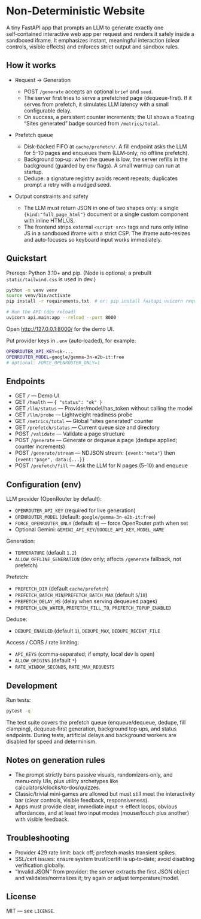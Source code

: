 # Non‑Deterministic Website

A tiny FastAPI app that prompts an LLM to generate exactly one self‑contained interactive web app per request and renders it safely inside a sandboxed iframe. It emphasizes instant, meaningful interaction (clear controls, visible effects) and enforces strict output and sandbox rules.

## How it works

- Request → Generation
  - POST `/generate` accepts an optional `brief` and `seed`.
  - The server first tries to serve a prefetched page (dequeue‑first). If it serves from prefetch, it simulates LLM latency with a small configurable delay.
  - On success, a persistent counter increments; the UI shows a floating “Sites generated” badge sourced from `/metrics/total`.

- Prefetch queue
  - Disk‑backed FIFO at `cache/prefetch/`. A fill endpoint asks the LLM for 5–10 pages and enqueues them (LLM‑only; no offline prefetch).
  - Background top‑up: when the queue is low, the server refills in the background (guarded by env flags). A small warmup can run at startup.
  - Dedupe: a signature registry avoids recent repeats; duplicates prompt a retry with a nudged seed.

- Output constraints and safety
  - The LLM must return JSON in one of two shapes only: a single `{kind:"full_page_html"}` document or a single custom component with inline HTML/JS.
  - The frontend strips external `<script src>` tags and runs only inline JS in a sandboxed iframe with a strict CSP. The iframe auto‑resizes and auto‑focuses so keyboard input works immediately.

## Quickstart

Prereqs: Python 3.10+ and pip. (Node is optional; a prebuilt `static/tailwind.css` is used in dev.)

```bash
python -m venv venv
source venv/bin/activate
pip install -r requirements.txt  # or: pip install fastapi uvicorn requests pydantic jsonschema ndjson

# Run the API (dev reload)
uvicorn api.main:app --reload --port 8000
```

Open http://127.0.0.1:8000/ for the demo UI.

Put provider keys in `.env` (auto‑loaded), for example:

```bash
OPENROUTER_API_KEY=sk-...
OPENROUTER_MODEL=google/gemma-3n-e2b-it:free
# optional: FORCE_OPENROUTER_ONLY=1
```

## Endpoints

- GET `/` — Demo UI
- GET `/health` — `{ "status": "ok" }`
- GET `/llm/status` — Provider/model/has_token without calling the model
- GET `/llm/probe` — Lightweight readiness probe
- GET `/metrics/total` — Global “sites generated” counter
- GET `/prefetch/status` — Current queue size and directory
- POST `/validate` — Validate a page structure
- POST `/generate` — Generate or dequeue a page (dedupe applied; counter increments)
- POST `/generate/stream` — NDJSON stream: `{event:"meta"}` then `{event:"page", data:{...}}`
- POST `/prefetch/fill` — Ask the LLM for N pages (5–10) and enqueue

## Configuration (env)

LLM provider (OpenRouter by default):
- `OPENROUTER_API_KEY` (required for live generation)
- `OPENROUTER_MODEL` (default: `google/gemma-3n-e2b-it:free`)
- `FORCE_OPENROUTER_ONLY` (default: `0`) — force OpenRouter path when set
- Optional Gemini: `GEMINI_API_KEY`/`GOOGLE_API_KEY`, `MODEL_NAME`

Generation:
- `TEMPERATURE` (default `1.2`)
- `ALLOW_OFFLINE_GENERATION` (dev only; affects `/generate` fallback, not prefetch)

Prefetch:
- `PREFETCH_DIR` (default `cache/prefetch`)
- `PREFETCH_BATCH_MIN`/`PREFETCH_BATCH_MAX` (default `5`/`10`)
- `PREFETCH_DELAY_MS` (delay when serving dequeued pages)
- `PREFETCH_LOW_WATER`, `PREFETCH_FILL_TO`, `PREFETCH_TOPUP_ENABLED`

Dedupe:
- `DEDUPE_ENABLED` (default `1`), `DEDUPE_MAX`, `DEDUPE_RECENT_FILE`

Access / CORS / rate limiting:
- `API_KEYS` (comma‑separated; if empty, local dev is open)
- `ALLOW_ORIGINS` (default `*`)
- `RATE_WINDOW_SECONDS`, `RATE_MAX_REQUESTS`

## Development

Run tests:

```bash
pytest -q
```

The test suite covers the prefetch queue (enqueue/dequeue, dedupe, fill clamping), dequeue‑first generation, background top‑ups, and status endpoints. During tests, artificial delays and background workers are disabled for speed and determinism.

## Notes on generation rules

- The prompt strictly bans passive visuals, randomizers‑only, and menu‑only UIs, plus utility archetypes like calculators/clocks/to‑dos/quizzes.
- Classic/trivial mini‑games are allowed but must still meet the interactivity bar (clear controls, visible feedback, responsiveness).
- Apps must provide clear, immediate input → effect loops, obvious affordances, and at least two input modes (mouse/touch plus another) with visible feedback.

## Troubleshooting

- Provider 429 rate limit: back off; prefetch masks transient spikes.
- SSL/cert issues: ensure system trust/certifi is up‑to‑date; avoid disabling verification globally.
- “Invalid JSON” from provider: the server extracts the first JSON object and validates/normalizes it; try again or adjust temperature/model.

## License

MIT — see `LICENSE`.